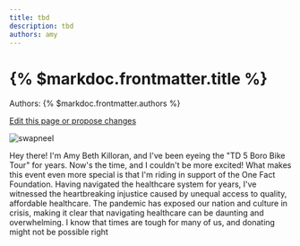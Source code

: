 ```yaml
---
title: tbd
description: tbd
authors: amy
---
```


# {% $markdoc.frontmatter.title %}

Authors: {% $markdoc.frontmatter.authors %}

[Edit this page or propose changes](https://github.com/onefact/onefact.org/edit/main/pages/five-boro-bike-tour/amy.md)

![swapneel](/images/amy.jpg)

<p>Hey there! I'm Amy Beth Killoran, and I've been eyeing the "TD 5 Boro Bike Tour" for years. Now's the time, and I couldn't be more excited! What makes this event even more special is that I'm riding in support of the One Fact Foundation. Having navigated the healthcare system for years, I've witnessed the heartbreaking injustice caused by unequal access to quality, affordable healthcare. The pandemic has exposed our nation and culture in crisis, making it clear that navigating healthcare can be daunting and overwhelming. I know that times are tough for many of us, and donating might not be possible right
